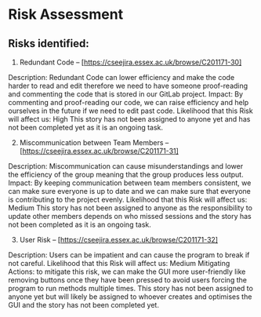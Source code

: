 # Risk Assessment #
## Risks identified: ##


1. Redundant Code – [https://cseejira.essex.ac.uk/browse/C201171-30]

Description: Redundant Code can lower efficiency and make the code harder to read and edit therefore we need to have someone proof-reading and commenting the code that is stored in our GitLab project.
Impact: By commenting and proof-reading our code, we can raise efficiency and help ourselves in the future if we need to edit past code.
Likelihood that this Risk will affect us: High 
This story has not been assigned to anyone yet and has not been completed yet as it is an ongoing task.


2. Miscommunication between Team Members – [https://cseejira.essex.ac.uk/browse/C201171-31]

Description: Miscommunication can cause misunderstandings and lower the efficiency of the group meaning that the group produces less output.
Impact: By keeping communication between team members consistent, we can make sure everyone is up to date and we can make sure that everyone is contributing to the project evenly.
Likelihood that this Risk will affect us: Medium
This story has not been assigned to anyone as the responsibility to update other members depends on who missed sessions and the story has not been completed as it is an ongoing task.


3. User Risk – [https://cseejira.essex.ac.uk/browse/C201171-32]

Description: Users can be impatient and can cause the program to break if not careful.
Likelihood that this Risk will affect us: Medium
Mitigating Actions: to mitigate this risk, we can make the GUI more user-friendly like removing buttons once they have been pressed to avoid users forcing the program to run methods multiple times.
This story has not been assigned to anyone yet but will likely be assigned to whoever creates and optimises the GUI and the story has not been completed yet.
